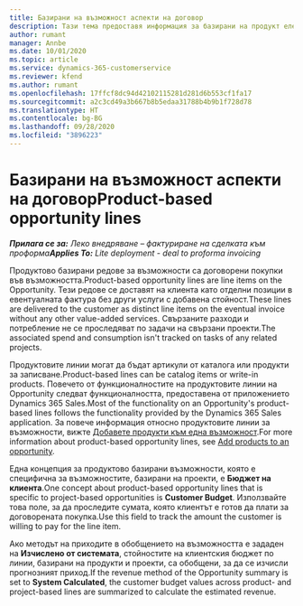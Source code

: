 ```yaml
---
title: Базирани на възможност аспекти на договор
description: Тази тема предоставя информация за базирани на продукт елементи от ред на възможност в Project Operations.
author: rumant
manager: Annbe
ms.date: 10/01/2020
ms.topic: article
ms.service: dynamics-365-customerservice
ms.reviewer: kfend
ms.author: rumant
ms.openlocfilehash: 17ffcf8dc94d42102115281d281d6b553cf1fa17
ms.sourcegitcommit: a2c3cd49a3b667b8b5edaa31788b4b9b1f728d78
ms.translationtype: HT
ms.contentlocale: bg-BG
ms.lasthandoff: 09/28/2020
ms.locfileid: "3896223"
---
```

# <a name="product-based-opportunity-lines"></a><span data-ttu-id="fb8dc-103">Базирани на възможност аспекти на договор</span><span class="sxs-lookup"><span data-stu-id="fb8dc-103">Product-based opportunity lines</span></span>

<span data-ttu-id="fb8dc-104">_**Прилага се за:** Леко внедряване – фактуриране на сделката към проформа_</span><span class="sxs-lookup"><span data-stu-id="fb8dc-104">_**Applies To:** Lite deployment - deal to proforma invoicing_</span></span>

<span data-ttu-id="fb8dc-105">Продуктово базирани редове за възможности са договорени покупки във възможността.</span><span class="sxs-lookup"><span data-stu-id="fb8dc-105">Product-based opportunity lines are line items on the Opportunity.</span></span> <span data-ttu-id="fb8dc-106">Тези редове се доставят на клиента като отделни позиции в евентуалната фактура без други услуги с добавена стойност.</span><span class="sxs-lookup"><span data-stu-id="fb8dc-106">These lines are delivered to the customer as distinct line items on the eventual invoice without any other value-added services.</span></span> <span data-ttu-id="fb8dc-107">Свързаните разходи и потребление не се проследяват по задачи на свързани проекти.</span><span class="sxs-lookup"><span data-stu-id="fb8dc-107">The associated spend and consumption isn't tracked on tasks of any related projects.</span></span>

<span data-ttu-id="fb8dc-108">Продуктовите линии могат да бъдат артикули от каталога или продукти за записване.</span><span class="sxs-lookup"><span data-stu-id="fb8dc-108">Product-based lines can be catalog items or write-in products.</span></span> <span data-ttu-id="fb8dc-109">Повечето от функционалностите на продуктовите линии на Opportunity следват функционалността, предоставена от приложението Dynamics 365 Sales.</span><span class="sxs-lookup"><span data-stu-id="fb8dc-109">Most of the functionality on an Opportunity's product-based lines follows the functionality provided by the Dynamics 365 Sales application.</span></span> <span data-ttu-id="fb8dc-110">За повече информация относно продуктовите линии за възможности, вижте [Добавете продукти към една възможност](https://docs.microsoft.com/dynamics365/sales-enterprise/add-products-opportunity).</span><span class="sxs-lookup"><span data-stu-id="fb8dc-110">For more information about product-based opportunity lines, see [Add products to an opportunity](https://docs.microsoft.com/dynamics365/sales-enterprise/add-products-opportunity).</span></span>

<span data-ttu-id="fb8dc-111">Една концепция за продуктово базирани възможности, която е специфична за възможностите, базирани на проекти, е **Бюджет на клиента**.</span><span class="sxs-lookup"><span data-stu-id="fb8dc-111">One concept about product-based opportunity lines that is specific to project-based opportunities is **Customer Budget**.</span></span> <span data-ttu-id="fb8dc-112">Използвайте това поле, за да проследите сумата, която клиентът е готов да плати за договорената покупка.</span><span class="sxs-lookup"><span data-stu-id="fb8dc-112">Use this field to track the amount the customer is willing to pay for the line item.</span></span>

<span data-ttu-id="fb8dc-113">Ако методът на приходите в обобщението на възможността е зададен на **Изчислено от системата**, стойностите на клиентския бюджет по линии, базирани на продукти и проекти, са обобщени, за да се изчисли прогнозният приход.</span><span class="sxs-lookup"><span data-stu-id="fb8dc-113">If the revenue method of the Opportunity summary is set to **System Calculated**, the customer budget values across product- and project-based lines are summarized to calculate the estimated revenue.</span></span>
